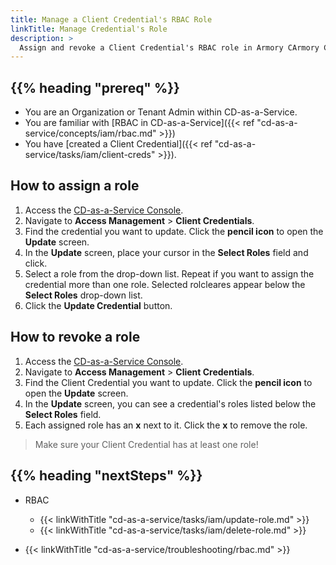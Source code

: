 ```yaml
---
title: Manage a Client Credential's RBAC Role
linkTitle: Manage Credential's Role
description: >
  Assign and revoke a Client Credential's RBAC role in Armory CArmory CD-as-a-Service.
---
```


## {{% heading "prereq" %}}

* You are an Organization or Tenant Admin within CD-as-a-Service.
* You are familiar with [RBAC in CD-as-a-Service]({{< ref "cd-as-a-service/concepts/iam/rbac.md" >}})
* You have [created a Client Credential]({{< ref "cd-as-a-service/tasks/iam/client-creds" >}}).

## How to assign a role

1. Access the [CD-as-a-Service Console](https://console.cloud.armory.io).
1. Navigate to **Access Management** > **Client Credentials**.
1. Find the credential you want to update. Click the **pencil icon** to open the **Update** screen.
1. In the **Update** screen, place your cursor in the **Select Roles** field and click.
1. Select a role from the drop-down list. Repeat if you want to assign the credential more than one role. Selected rolcleares appear below the **Select Roles** drop-down list.
1. Click the **Update Credential** button.

## How to revoke a role

1. Access the [CD-as-a-Service Console](https://console.cloud.armory.io).
1. Navigate to **Access Management** > **Client Credentials**.
1. Find the Client Credential you want to update. Click the **pencil icon** to open the **Update** screen.
1. In the **Update** screen, you can see a credential's roles listed below the **Select Roles** field.
1. Each assigned role has an **x** next to it. Click the **x** to remove the role.

>Make sure your Client Credential has at least one role!

## {{% heading "nextSteps" %}}

* RBAC
   * {{< linkWithTitle "cd-as-a-service/tasks/iam/update-role.md" >}}
   * {{< linkWithTitle "cd-as-a-service/tasks/iam/delete-role.md" >}}

* {{< linkWithTitle "cd-as-a-service/troubleshooting/rbac.md" >}}
